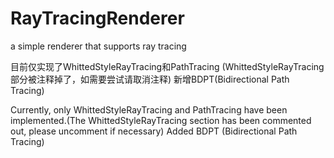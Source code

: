 # RayTracingRenderer
a simple renderer that supports ray tracing

目前仅实现了WhittedStyleRayTracing和PathTracing (WhittedStyleRayTracing 部分被注释掉了，如需要尝试请取消注释)
新增BDPT(Bidirectional Path Tracing)

Currently, only WhittedStyleRayTracing and PathTracing have been implemented.(The WhittedStyleRayTracing section has been commented out, please uncomment if necessary)
Added BDPT (Bidirectional Path Tracing)
